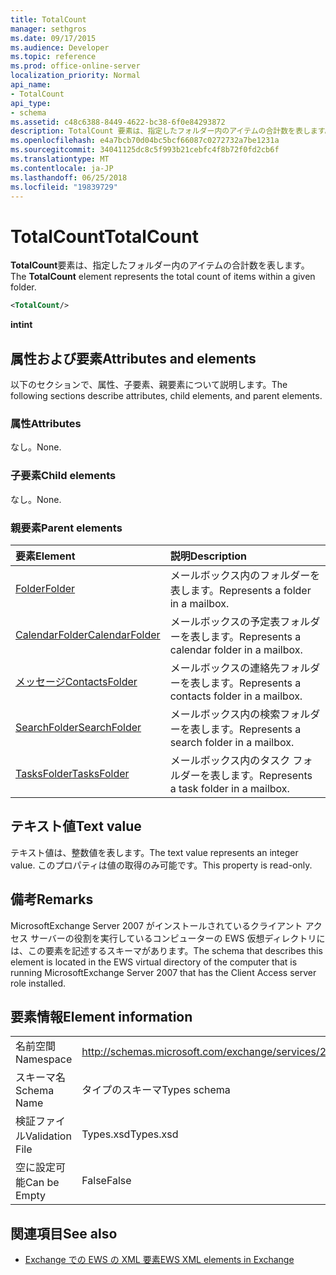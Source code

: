 ```yaml
---
title: TotalCount
manager: sethgros
ms.date: 09/17/2015
ms.audience: Developer
ms.topic: reference
ms.prod: office-online-server
localization_priority: Normal
api_name:
- TotalCount
api_type:
- schema
ms.assetid: c48c6388-8449-4622-bc38-6f0e84293872
description: TotalCount 要素は、指定したフォルダー内のアイテムの合計数を表します。
ms.openlocfilehash: e4a7bcb70d04bc5bcf66087c0272732a7be1231a
ms.sourcegitcommit: 34041125dc8c5f993b21cebfc4f8b72f0fd2cb6f
ms.translationtype: MT
ms.contentlocale: ja-JP
ms.lasthandoff: 06/25/2018
ms.locfileid: "19839729"
---
```

# <a name="totalcount"></a><span data-ttu-id="75ebe-103">TotalCount</span><span class="sxs-lookup"><span data-stu-id="75ebe-103">TotalCount</span></span>

<span data-ttu-id="75ebe-104">**TotalCount**要素は、指定したフォルダー内のアイテムの合計数を表します。</span><span class="sxs-lookup"><span data-stu-id="75ebe-104">The **TotalCount** element represents the total count of items within a given folder.</span></span> 
  
```xml
<TotalCount/>
```

 <span data-ttu-id="75ebe-105">**int**</span><span class="sxs-lookup"><span data-stu-id="75ebe-105">**int**</span></span>
## <a name="attributes-and-elements"></a><span data-ttu-id="75ebe-106">属性および要素</span><span class="sxs-lookup"><span data-stu-id="75ebe-106">Attributes and elements</span></span>

<span data-ttu-id="75ebe-107">以下のセクションで、属性、子要素、親要素について説明します。</span><span class="sxs-lookup"><span data-stu-id="75ebe-107">The following sections describe attributes, child elements, and parent elements.</span></span>
  
### <a name="attributes"></a><span data-ttu-id="75ebe-108">属性</span><span class="sxs-lookup"><span data-stu-id="75ebe-108">Attributes</span></span>

<span data-ttu-id="75ebe-109">なし。</span><span class="sxs-lookup"><span data-stu-id="75ebe-109">None.</span></span>
  
### <a name="child-elements"></a><span data-ttu-id="75ebe-110">子要素</span><span class="sxs-lookup"><span data-stu-id="75ebe-110">Child elements</span></span>

<span data-ttu-id="75ebe-111">なし。</span><span class="sxs-lookup"><span data-stu-id="75ebe-111">None.</span></span>
  
### <a name="parent-elements"></a><span data-ttu-id="75ebe-112">親要素</span><span class="sxs-lookup"><span data-stu-id="75ebe-112">Parent elements</span></span>

|<span data-ttu-id="75ebe-113">**要素**</span><span class="sxs-lookup"><span data-stu-id="75ebe-113">**Element**</span></span>|<span data-ttu-id="75ebe-114">**説明**</span><span class="sxs-lookup"><span data-stu-id="75ebe-114">**Description**</span></span>|
|:-----|:-----|
|[<span data-ttu-id="75ebe-115">Folder</span><span class="sxs-lookup"><span data-stu-id="75ebe-115">Folder</span></span>](folder.md) <br/> |<span data-ttu-id="75ebe-116">メールボックス内のフォルダーを表します。</span><span class="sxs-lookup"><span data-stu-id="75ebe-116">Represents a folder in a mailbox.</span></span>  <br/> |
|[<span data-ttu-id="75ebe-117">CalendarFolder</span><span class="sxs-lookup"><span data-stu-id="75ebe-117">CalendarFolder</span></span>](calendarfolder.md) <br/> |<span data-ttu-id="75ebe-118">メールボックスの予定表フォルダーを表します。</span><span class="sxs-lookup"><span data-stu-id="75ebe-118">Represents a calendar folder in a mailbox.</span></span>  <br/> |
|[<span data-ttu-id="75ebe-119">メッセージ</span><span class="sxs-lookup"><span data-stu-id="75ebe-119">ContactsFolder</span></span>](contactsfolder.md) <br/> |<span data-ttu-id="75ebe-120">メールボックスの連絡先フォルダーを表します。</span><span class="sxs-lookup"><span data-stu-id="75ebe-120">Represents a contacts folder in a mailbox.</span></span>  <br/> |
|[<span data-ttu-id="75ebe-121">SearchFolder</span><span class="sxs-lookup"><span data-stu-id="75ebe-121">SearchFolder</span></span>](searchfolder.md) <br/> |<span data-ttu-id="75ebe-122">メールボックス内の検索フォルダーを表します。</span><span class="sxs-lookup"><span data-stu-id="75ebe-122">Represents a search folder in a mailbox.</span></span>  <br/> |
|[<span data-ttu-id="75ebe-123">TasksFolder</span><span class="sxs-lookup"><span data-stu-id="75ebe-123">TasksFolder</span></span>](tasksfolder.md) <br/> |<span data-ttu-id="75ebe-124">メールボックス内のタスク フォルダーを表します。</span><span class="sxs-lookup"><span data-stu-id="75ebe-124">Represents a task folder in a mailbox.</span></span>  <br/> |
   
## <a name="text-value"></a><span data-ttu-id="75ebe-125">テキスト値</span><span class="sxs-lookup"><span data-stu-id="75ebe-125">Text value</span></span>

<span data-ttu-id="75ebe-126">テキスト値は、整数値を表します。</span><span class="sxs-lookup"><span data-stu-id="75ebe-126">The text value represents an integer value.</span></span> <span data-ttu-id="75ebe-127">このプロパティは値の取得のみ可能です。</span><span class="sxs-lookup"><span data-stu-id="75ebe-127">This property is read-only.</span></span>
  
## <a name="remarks"></a><span data-ttu-id="75ebe-128">備考</span><span class="sxs-lookup"><span data-stu-id="75ebe-128">Remarks</span></span>

<span data-ttu-id="75ebe-129">MicrosoftExchange Server 2007 がインストールされているクライアント アクセス サーバーの役割を実行しているコンピューターの EWS 仮想ディレクトリには、この要素を記述するスキーマがあります。</span><span class="sxs-lookup"><span data-stu-id="75ebe-129">The schema that describes this element is located in the EWS virtual directory of the computer that is running MicrosoftExchange Server 2007 that has the Client Access server role installed.</span></span>
  
## <a name="element-information"></a><span data-ttu-id="75ebe-130">要素情報</span><span class="sxs-lookup"><span data-stu-id="75ebe-130">Element information</span></span>

|||
|:-----|:-----|
|<span data-ttu-id="75ebe-131">名前空間</span><span class="sxs-lookup"><span data-stu-id="75ebe-131">Namespace</span></span>  <br/> |http://schemas.microsoft.com/exchange/services/2006/types  <br/> |
|<span data-ttu-id="75ebe-132">スキーマ名</span><span class="sxs-lookup"><span data-stu-id="75ebe-132">Schema Name</span></span>  <br/> |<span data-ttu-id="75ebe-133">タイプのスキーマ</span><span class="sxs-lookup"><span data-stu-id="75ebe-133">Types schema</span></span>  <br/> |
|<span data-ttu-id="75ebe-134">検証ファイル</span><span class="sxs-lookup"><span data-stu-id="75ebe-134">Validation File</span></span>  <br/> |<span data-ttu-id="75ebe-135">Types.xsd</span><span class="sxs-lookup"><span data-stu-id="75ebe-135">Types.xsd</span></span>  <br/> |
|<span data-ttu-id="75ebe-136">空に設定可能</span><span class="sxs-lookup"><span data-stu-id="75ebe-136">Can be Empty</span></span>  <br/> |<span data-ttu-id="75ebe-137">False</span><span class="sxs-lookup"><span data-stu-id="75ebe-137">False</span></span>  <br/> |
   
## <a name="see-also"></a><span data-ttu-id="75ebe-138">関連項目</span><span class="sxs-lookup"><span data-stu-id="75ebe-138">See also</span></span>



- [<span data-ttu-id="75ebe-139">Exchange での EWS の XML 要素</span><span class="sxs-lookup"><span data-stu-id="75ebe-139">EWS XML elements in Exchange</span></span>](ews-xml-elements-in-exchange.md)

